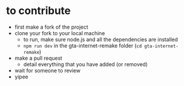 # to contribute
- first make a fork of the project
- clone your fork to your local machine
    - to run, make sure node.js and all the dependencies are installed
    - `npm run dev` in the gta-internet-remake folder (`cd gta-internet-remake`)
- make a pull request 
    - detail everything that you have added (or removed)
- wait for someone to review
- yipee